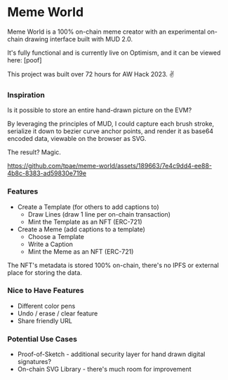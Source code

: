 # Meme World

Meme World is a 100% on-chain meme creator with an experimental on-chain drawing interface built with MUD 2.0.

It's fully functional and is currently live on Optimism, and it can be viewed here: [poof]

This project was built over 72 hours for AW Hack 2023. :v:

### Inspiration

Is it possible to store an entire hand-drawn picture on the EVM?

By leveraging the principles of MUD, I could capture each brush stroke, serialize it down to bezier curve anchor points, and render it as base64 encoded data, viewable on the browser as SVG.

The result? Magic.

https://github.com/tpae/meme-world/assets/189663/7e4c9dd4-ee88-4b8c-8383-ad59830e719e

### Features

- Create a Template (for others to add captions to)
  - Draw Lines (draw 1 line per on-chain transaction)
  - Mint the Template as an NFT (ERC-721)
- Create a Meme (add captions to a template)
  - Choose a Template
  - Write a Caption
  - Mint the Meme as an NFT (ERC-721)

The NFT's metadata is stored 100% on-chain, there's no IPFS or external place for storing the data.

### Nice to Have Features

- Different color pens
- Undo / erase / clear feature
- Share friendly URL

### Potential Use Cases

- Proof-of-Sketch - additional security layer for hand drawn digital signatures?
- On-chain SVG Library - there's much room for improvement
